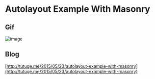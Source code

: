 # Autolayout Example With Masonry

## Gif
![image](http://zorrochen.qiniudn.com/blog_autolayout_example_with_masonry_1.gif)

## Blog
[http://tutuge.me/2015/05/23/autolayout-example-with-masonry](http://tutuge.me/2015/05/23/autolayout-example-with-masonry)

